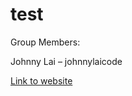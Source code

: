 # test
Group Members:

Johnny Lai – johnnylaicode

[Link to website](https://johnnylaicode.github.io/test/)
